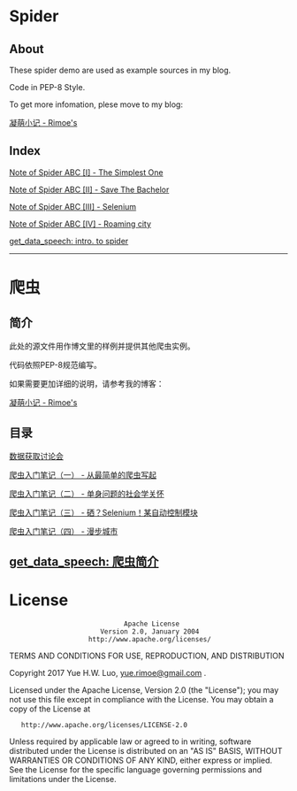 # Spider

## About

These spider demo are used as example sources in my blog.

Code in PEP-8 Style.

To get more infomation, plese move to my blog:

[凝萌小记 - Rimoe's](http://blog.rimoe.ml)

## Index

[Note of Spider ABC [I] - The Simplest One](http://blog.rimoe.ml/2017/08/24/post01/)

[Note of Spider ABC [II] - Save The Bachelor](http://blog.rimoe.ml/2017/09/04/post01/)

[Note of Spider ABC [III] - Selenium](http://blog.rimoe.ml/2017/11/12/post01/)

[Note of Spider ABC [IV] - Roaming city](http://blog.rimoe.ml/2019/03/14/post01/)

[get_data_speech: intro. to spider](https://github.com/codeRimoe/Spider/blob/master/get_data_speech/get_data.pptx)

---

# 爬虫

## 简介

此处的源文件用作博文里的样例并提供其他爬虫实例。

代码依照PEP-8规范编写。

如果需要更加详细的说明，请参考我的博客：

[凝萌小记 - Rimoe's](http://blog.rimoe.xyz)

## 目录

[数据获取讨论会](https://github.com/codeRimoe/Spider/tree/master/get_data_speech)

[爬虫入门笔记（一） - 从最简单的爬虫写起](http://blog.rimoe.xyz/2017/08/24/post01/)

[爬虫入门笔记（二） - 单身问题的社会学关怀](http://blog.rimoe.xyz/2017/09/04/post01/)

[爬虫入门笔记（三） - 硒？Selenium！某自动控制模块](http://blog.rimoe.xyz/2017/09/04/post01/)

[爬虫入门笔记（四） - 漫步城市](http://blog.rimoe.ml/2019/03/14/post01/)

[get_data_speech: 爬虫简介](https://github.com/codeRimoe/Spider/blob/master/get_data_speech/get_data.pptx)
---

# License

                                 Apache License
                           Version 2.0, January 2004
                        http://www.apache.org/licenses/

   TERMS AND CONDITIONS FOR USE, REPRODUCTION, AND DISTRIBUTION

   Copyright 2017 Yue H.W. Luo, yue.rimoe@gmail.com .

   Licensed under the Apache License, Version 2.0 (the "License");
   you may not use this file except in compliance with the License.
   You may obtain a copy of the License at

       http://www.apache.org/licenses/LICENSE-2.0

   Unless required by applicable law or agreed to in writing, software
   distributed under the License is distributed on an "AS IS" BASIS,
   WITHOUT WARRANTIES OR CONDITIONS OF ANY KIND, either express or implied.
   See the License for the specific language governing permissions and
   limitations under the License.
